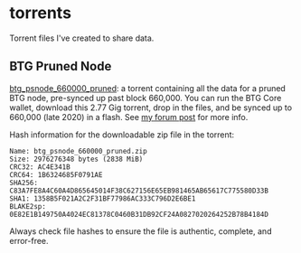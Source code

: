# torrents
Torrent files I've created to share data.

## BTG Pruned Node
[btg_psnode_660000_pruned](https://github.com/MentalNomad/torrents/raw/main/btg_psnode_660000_pruned.torrent): a torrent containing all the data for a pruned BTG node, pre-synced up past block 660,000. You can run the BTG Core wallet, download this 2.77 Gig torrent, drop in the files, and be synced up to 660,000 (late 2020) in a flash. See [my forum post](https://forum.bitcoingold.org/t/pre-synchronized-full-node-pruned/5333) for more info.

Hash information for the downloadable zip file in the torrent:

    Name: btg_psnode_660000_pruned.zip
    Size: 2976276348 bytes (2838 MiB)
    CRC32: AC4E341B
    CRC64: 1B6324685F0791AE
    SHA256: C83A7FE8A4C60A4D865645014F38C627156E65EB981465AB65617C775580D33B
    SHA1: 1358B5F021A2C2F31BF77986AC333C796D2E6BE1
    BLAKE2sp: 0E82E1B149750A4024EC81378C0460B31DB92CF24A0827020264252B78B4184D

Always check file hashes to ensure the file is authentic, complete, and error-free.
